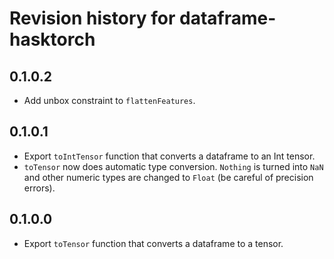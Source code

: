 # Revision history for dataframe-hasktorch

## 0.1.0.2

* Add unbox constraint to `flattenFeatures`.

## 0.1.0.1

* Export `toIntTensor` function that converts a dataframe to an Int tensor.
* `toTensor` now does automatic type conversion. `Nothing` is turned into `NaN` and other numeric types are changed to `Float` (be careful of precision errors).

## 0.1.0.0

* Export `toTensor` function that converts a dataframe to a tensor.
